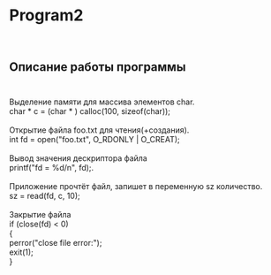 # Program2</br></br>
## Описание работы программы</br></br>
Выделение памяти для массива элементов char.</br>
char * c = (char * ) calloc(100, sizeof(char));</br></br>
Открытие файла foo.txt для чтения(+создания).</br>
int fd = open("foo.txt", O_RDONLY | O_CREAT);</br></br>
Вывод значения дескриптора файла</br> 
printf("fd = %d/n", fd);.</br> </br>
Приложение прочтёт файл, запишет в переменную sz количество.</br>
sz = read(fd, c, 10);</br></br>
Закрытие файла</br>
if (close(fd) < 0)</br>
{</br>
perror("close file error:");</br>
exit(1);</br>
}</br></br>
